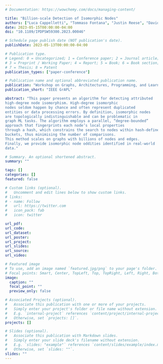 ```yaml
---
# Documentation: https://wowchemy.com/docs/managing-content/

title: "Billion-scale Detection of Isomorphic Nodes"
authors: ["Luca Cappelletti", "Tommaso Fontana", "Justin Reese", "David Bader"]
date: 2023-05-15T00:00:00-04:00
doi: "10.1109/IPDPSW59300.2023.00046"

# Schedule page publish date (NOT publication's date).
publishDate: 2023-05-13T00:00:00-04:00

# Publication type.
# Legend: 0 = Uncategorized; 1 = Conference paper; 2 = Journal article;
# 3 = Preprint / Working Paper; 4 = Report; 5 = Book; 6 = Book section;
# 7 = Thesis; 8 = Patent
publication_types: ["paper-conference"]

# Publication name and optional abbreviated publication name.
publication: "Workshop on Graphs, Architectures, Programming, and Learning, IEEE International Parallel and Distributed Processing Symposium (IPDPS)"
publication_short: "IEEE GrAPL"

abstract: "This paper presents an algorithm for detecting attributed
high-degree node isomorphism. High-degree isomorphic
nodes seldom happen by chance and often represent duplicated
entities or data processing errors. By definition, isomorphic nodes
are topologically indistinguishable and can be problematic in
graph ML tasks. The algorithm employs a parallel, “degree-bounded”
approach that fingerprints each node’s local properties
through a hash, which constrains the search to nodes within hash-defined
buckets, thus minimising the number of comparisons.
This method scales on graphs with billions of nodes and edges.
Finally, we provide isomorphic node oddities identified in real-world
data."

# Summary. An optional shortened abstract.
summary: ""

tags: []
categories: []
featured: false

# Custom links (optional).
#   Uncomment and edit lines below to show custom links.
# links:
# - name: Follow
#   url: https://twitter.com
#   icon_pack: fab
#   icon: twitter

url_pdf:
url_code:
url_dataset:
url_poster:
url_project:
url_slides:
url_source:
url_video:

# Featured image
# To use, add an image named `featured.jpg/png` to your page's folder. 
# Focal points: Smart, Center, TopLeft, Top, TopRight, Left, Right, BottomLeft, Bottom, BottomRight.
image:
  caption: ""
  focal_point: ""
  preview_only: false

# Associated Projects (optional).
#   Associate this publication with one or more of your projects.
#   Simply enter your project's folder or file name without extension.
#   E.g. `internal-project` references `content/project/internal-project/index.md`.
#   Otherwise, set `projects: []`.
projects: []

# Slides (optional).
#   Associate this publication with Markdown slides.
#   Simply enter your slide deck's filename without extension.
#   E.g. `slides: "example"` references `content/slides/example/index.md`.
#   Otherwise, set `slides: ""`.
slides: ""
---
```

